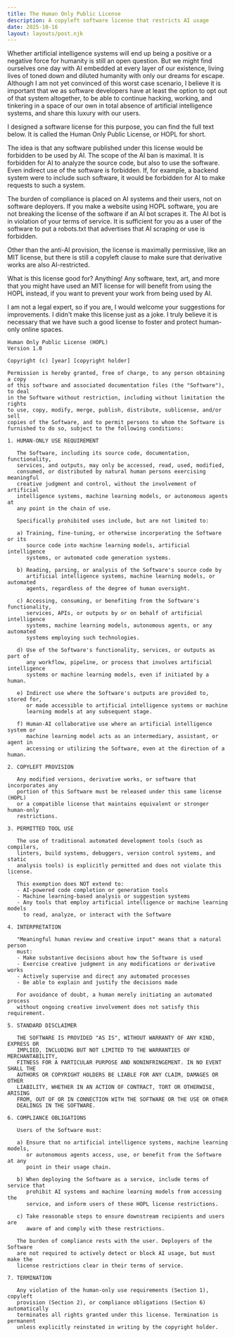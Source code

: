 ```yaml
---
title: The Human Only Public License
description: A copyleft software license that restricts AI usage
date: 2025-10-16
layout: layouts/post.njk
---
```


Whether artificial intelligence systems will end up being a positive or a
negative force for humanity is still an open question. But we might find ourselves
one day with AI embedded at every layer of our existence, living lives of toned down and
diluted humanity with only our dreams for escape. Although I am not yet convinced
of this worst case scenario, I believe it is important that we as software developers
have at least the option to opt out of that system altogether, to be able to continue hacking,
working, and tinkering in a space of our own in total absence of artificial intelligence
systems, and share this luxury with our users. 

I designed a software license for this purpose, you can find the full text below. It
is called the Human Only Public License, or HOPL for short.

The idea is that any software published under this license would be forbidden to
be used by AI. The scope of the AI ban is maximal. It is forbidden for AI to analyze
the source code, but also to use the software. Even indirect use of the software is
forbidden. If, for example, a backend system were to include such software, it would
be forbidden for AI to make requests to such a system.

The burden of compliance is placed on AI systems and their users, not on software deployers. If
you make a website using HOPL software, you are not breaking the license of the software
if an AI bot scrapes it. The AI bot is in violation of your terms of service. It is sufficient
for you as a user of the software to put a robots.txt that advertises that AI scraping
or use is forbidden.

Other than the anti-AI provision, the license is maximally permissive, like an MIT license,
but there is still a copyleft clause to make sure that derivative works are also AI-restricted.

What is this license good for? Anything! Any software, text, art, and more that you might have used an
MIT license for will benefit from using the HOPL instead, if you want to prevent your work from
being used by AI.

I am not a legal expert, so if you are, I would welcome your suggestions for improvements. I
didn't make this license just as a joke. I truly believe it is necessary that we have such a
good license to foster and protect human-only online spaces.

```
Human Only Public License (HOPL)
Version 1.0

Copyright (c) [year] [copyright holder]

Permission is hereby granted, free of charge, to any person obtaining a copy
of this software and associated documentation files (the "Software"), to deal
in the Software without restriction, including without limitation the rights
to use, copy, modify, merge, publish, distribute, sublicense, and/or sell
copies of the Software, and to permit persons to whom the Software is
furnished to do so, subject to the following conditions:

1. HUMAN-ONLY USE REQUIREMENT

   The Software, including its source code, documentation, functionality,
   services, and outputs, may only be accessed, read, used, modified,
   consumed, or distributed by natural human persons exercising meaningful
   creative judgment and control, without the involvement of artificial
   intelligence systems, machine learning models, or autonomous agents at
   any point in the chain of use.

   Specifically prohibited uses include, but are not limited to:

   a) Training, fine-tuning, or otherwise incorporating the Software or its
      source code into machine learning models, artificial intelligence
      systems, or automated code generation systems.

   b) Reading, parsing, or analysis of the Software's source code by
      artificial intelligence systems, machine learning models, or automated
      agents, regardless of the degree of human oversight.

   c) Accessing, consuming, or benefiting from the Software's functionality,
      services, APIs, or outputs by or on behalf of artificial intelligence
      systems, machine learning models, autonomous agents, or any automated
      systems employing such technologies.

   d) Use of the Software's functionality, services, or outputs as part of
      any workflow, pipeline, or process that involves artificial intelligence
      systems or machine learning models, even if initiated by a human.

   e) Indirect use where the Software's outputs are provided to, stored for,
      or made accessible to artificial intelligence systems or machine
      learning models at any subsequent stage.

   f) Human-AI collaborative use where an artificial intelligence system or
      machine learning model acts as an intermediary, assistant, or agent in
      accessing or utilizing the Software, even at the direction of a human.

2. COPYLEFT PROVISION

   Any modified versions, derivative works, or software that incorporates any
   portion of this Software must be released under this same license (HOPL)
   or a compatible license that maintains equivalent or stronger human-only
   restrictions.

3. PERMITTED TOOL USE

   The use of traditional automated development tools (such as compilers,
   linters, build systems, debuggers, version control systems, and static
   analysis tools) is explicitly permitted and does not violate this license.

   This exemption does NOT extend to:
   - AI-powered code completion or generation tools
   - Machine learning-based analysis or suggestion systems
   - Any tools that employ artificial intelligence or machine learning models
     to read, analyze, or interact with the Software

4. INTERPRETATION

   "Meaningful human review and creative input" means that a natural person
   must:
   - Make substantive decisions about how the Software is used
   - Exercise creative judgment in any modifications or derivative works
   - Actively supervise and direct any automated processes
   - Be able to explain and justify the decisions made

   For avoidance of doubt, a human merely initiating an automated process
   without ongoing creative involvement does not satisfy this requirement.

5. STANDARD DISCLAIMER

   THE SOFTWARE IS PROVIDED "AS IS", WITHOUT WARRANTY OF ANY KIND, EXPRESS OR
   IMPLIED, INCLUDING BUT NOT LIMITED TO THE WARRANTIES OF MERCHANTABILITY,
   FITNESS FOR A PARTICULAR PURPOSE AND NONINFRINGEMENT. IN NO EVENT SHALL THE
   AUTHORS OR COPYRIGHT HOLDERS BE LIABLE FOR ANY CLAIM, DAMAGES OR OTHER
   LIABILITY, WHETHER IN AN ACTION OF CONTRACT, TORT OR OTHERWISE, ARISING
   FROM, OUT OF OR IN CONNECTION WITH THE SOFTWARE OR THE USE OR OTHER
   DEALINGS IN THE SOFTWARE.

6. COMPLIANCE OBLIGATIONS

   Users of the Software must:

   a) Ensure that no artificial intelligence systems, machine learning models,
      or autonomous agents access, use, or benefit from the Software at any
      point in their usage chain.

   b) When deploying the Software as a service, include terms of service that
      prohibit AI systems and machine learning models from accessing the
      service, and inform users of these HOPL license restrictions.

   c) Take reasonable steps to ensure downstream recipients and users are
      aware of and comply with these restrictions.

   The burden of compliance rests with the user. Deployers of the Software
   are not required to actively detect or block AI usage, but must make the
   license restrictions clear in their terms of service.

7. TERMINATION

   Any violation of the human-only use requirements (Section 1), copyleft
   provision (Section 2), or compliance obligations (Section 6) automatically
   terminates all rights granted under this license. Termination is permanent
   unless explicitly reinstated in writing by the copyright holder.
```

